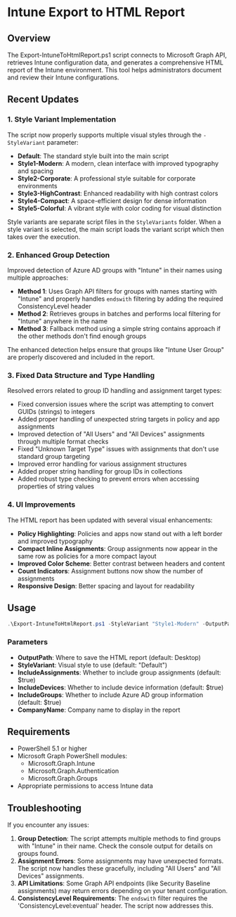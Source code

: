 # Intune Export to HTML Report

## Overview

The Export-IntuneToHtmlReport.ps1 script connects to Microsoft Graph API, retrieves Intune configuration data, and generates a comprehensive HTML report of the Intune environment. This tool helps administrators document and review their Intune configurations.

## Recent Updates

### 1. Style Variant Implementation

The script now properly supports multiple visual styles through the `-StyleVariant` parameter:

- **Default**: The standard style built into the main script
- **Style1-Modern**: A modern, clean interface with improved typography and spacing
- **Style2-Corporate**: A professional style suitable for corporate environments
- **Style3-HighContrast**: Enhanced readability with high contrast colors
- **Style4-Compact**: A space-efficient design for dense information
- **Style5-Colorful**: A vibrant style with color coding for visual distinction

Style variants are separate script files in the `StyleVariants` folder. When a style variant is selected, the main script loads the variant script which then takes over the execution.

### 2. Enhanced Group Detection

Improved detection of Azure AD groups with "Intune" in their names using multiple approaches:

- **Method 1**: Uses Graph API filters for groups with names starting with "Intune" and properly handles `endswith` filtering by adding the required ConsistencyLevel header
- **Method 2**: Retrieves groups in batches and performs local filtering for "Intune" anywhere in the name
- **Method 3**: Fallback method using a simple string contains approach if the other methods don't find enough groups

The enhanced detection helps ensure that groups like "Intune User Group" are properly discovered and included in the report.

### 3. Fixed Data Structure and Type Handling

Resolved errors related to group ID handling and assignment target types:

- Fixed conversion issues where the script was attempting to convert GUIDs (strings) to integers
- Added proper handling of unexpected string targets in policy and app assignments
- Improved detection of "All Users" and "All Devices" assignments through multiple format checks
- Fixed "Unknown Target Type" issues with assignments that don't use standard group targeting
- Improved error handling for various assignment structures
- Added proper string handling for group IDs in collections
- Added robust type checking to prevent errors when accessing properties of string values

### 4. UI Improvements

The HTML report has been updated with several visual enhancements:

- **Policy Highlighting**: Policies and apps now stand out with a left border and improved typography
- **Compact Inline Assignments**: Group assignments now appear in the same row as policies for a more compact layout
- **Improved Color Scheme**: Better contrast between headers and content
- **Count Indicators**: Assignment buttons now show the number of assignments
- **Responsive Design**: Better spacing and layout for readability

## Usage

```powershell
.\Export-IntuneToHtmlReport.ps1 -StyleVariant "Style1-Modern" -OutputPath "C:\Reports\IntuneReport.html" -IncludeAssignments -IncludeDevices -IncludeGroups -CompanyName "Contoso"
```

### Parameters

- **OutputPath**: Where to save the HTML report (default: Desktop)
- **StyleVariant**: Visual style to use (default: "Default")
- **IncludeAssignments**: Whether to include group assignments (default: $true)
- **IncludeDevices**: Whether to include device information (default: $true)
- **IncludeGroups**: Whether to include Azure AD group information (default: $true)
- **CompanyName**: Company name to display in the report

## Requirements

- PowerShell 5.1 or higher
- Microsoft Graph PowerShell modules:
  - Microsoft.Graph.Intune
  - Microsoft.Graph.Authentication
  - Microsoft.Graph.Groups
- Appropriate permissions to access Intune data

## Troubleshooting

If you encounter any issues:

1. **Group Detection**: The script attempts multiple methods to find groups with "Intune" in their name. Check the console output for details on groups found.
2. **Assignment Errors**: Some assignments may have unexpected formats. The script now handles these gracefully, including "All Users" and "All Devices" assignments.
3. **API Limitations**: Some Graph API endpoints (like Security Baseline assignments) may return errors depending on your tenant configuration.
4. **ConsistencyLevel Requirements**: The `endswith` filter requires the 'ConsistencyLevel:eventual' header. The script now addresses this. 